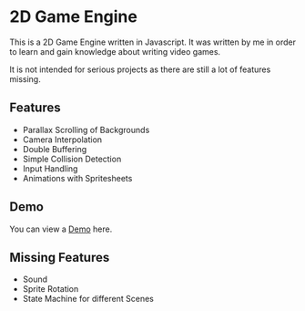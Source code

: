 # 2D Game Engine

This is a 2D Game Engine written in Javascript. It was written by me in order to learn and gain knowledge about writing video games. 

It is not intended for serious projects as there are still a lot of features missing.

## Features

* Parallax Scrolling of Backgrounds
* Camera Interpolation
* Double Buffering
* Simple Collision Detection
* Input Handling
* Animations with Spritesheets

## Demo

You can view a [Demo]("https://renemichalke.de/2d-game-engine/") here.

## Missing Features

* Sound
* Sprite Rotation
* State Machine for different Scenes